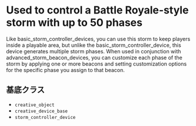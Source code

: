# Used to control a Battle Royale-style storm with up to 50 phases

Like basic_storm_controller_devices, you can use this storm to keep players inside a playable area, but unlike the basic_storm_controller_device, this device generates multiple storm phases. When used in conjunction with advanced_storm_beacon_devices, you can customize each phase of the storm by applying one or more beacons and setting customization options for the specific phase you assign to that beacon.

## 基底クラス

- `creative_object`
- `creative_device_base`
- `storm_controller_device`
